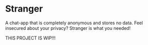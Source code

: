 # Stranger

A chat-app that is completely anonymous and stores no data.
Feel insecured about your privacy? Stranger is what you needed!

THIS PROJECT IS WIP!!!
